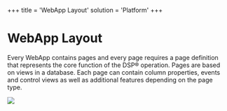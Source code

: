 +++
title = 'WebApp Layout'
solution = 'Platform'
+++

# WebApp Layout

Every WebApp contains pages and every page requires a page definition
that represents the core function of the DSP® operation. Pages are based
on views in a database. Each page can contain column properties, events
and control views as well as additional features depending on the page
type.

![](../../Resources/Images/image003.png)
